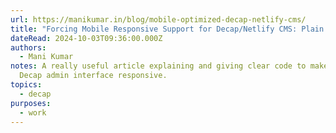 ```yaml
---
url: https://manikumar.in/blog/mobile-optimized-decap-netlify-cms/
title: "Forcing Mobile Responsive Support for Decap/Netlify CMS: Plain CSS"
dateRead: 2024-10-03T09:36:00.000Z
authors:
  - Mani Kumar
notes: A really useful article explaining and giving clear code to make the
  Decap admin interface responsive.
topics:
  - decap
purposes:
  - work
---
```

